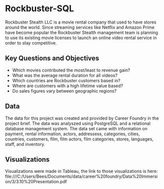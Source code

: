 # Rockbuster-SQL
Rockbuster Stealth LLC is a movie rental company that used to have stores around the world. Since streaming services like Netflix and Amazon Prime have become popular the Rockbuster Stealth management team is planning to use its existing movie licenses to launch an online video rental service in order to stay competitive.

## Key Questions and Objectives
- Which movies contributed the most/least to revenue gain?
- What was the average rental duration for all videos?
- Which countries are Rockbuster customers based in?
- Where are customers with a high lifetime value based?
- Do sales figures vary between geographic regions?

## Data 
The data for this project was created and provided by Career Foundry in the project brief. The data was analyszed using PostgreSQL and a relational database management system. The data set came with information on payment, rental information, actors, addressess, categories, cities, countries, customers, film, film actors, film categories, stores, languages, staff, and inventory.

## Visualizations
Visualizations were made in Tableau, the link to those visualizations is here: file:///C:/Users/Bees/Documents/data/career%20foundry/Data%20Immersion/3/3.10%20Presentation.pdf
